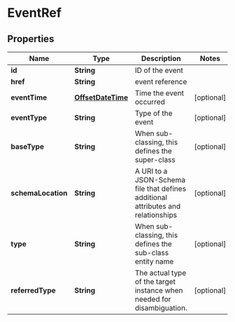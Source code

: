 
# EventRef

## Properties
Name | Type | Description | Notes
------------ | ------------- | ------------- | -------------
**id** | **String** | ID of the event | 
**href** | **String** | event reference | 
**eventTime** | [**OffsetDateTime**](OffsetDateTime.md) | Time the event occurred |  [optional]
**eventType** | **String** | Type of the event |  [optional]
**baseType** | **String** | When sub-classing, this defines the super-class |  [optional]
**schemaLocation** | **String** | A URI to a JSON-Schema file that defines additional attributes and relationships |  [optional]
**type** | **String** | When sub-classing, this defines the sub-class entity name |  [optional]
**referredType** | **String** | The actual type of the target instance when needed for disambiguation. |  [optional]



